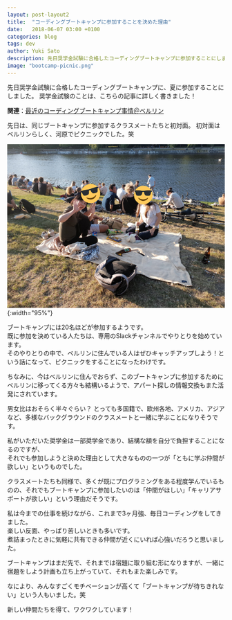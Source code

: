 ```yaml
---
layout: post-layout2
title:  "コーディングブートキャンプに参加することを決めた理由"
date:   2018-06-07 03:00 +0100
categories: blog
tags: dev
author: Yuki Sato
description: 先日奨学金試験に合格したコーディングブートキャンプに参加することにしました。
image: "bootcamp-picnic.png"
---
```

先日奨学金試験に合格したコーディングブートキャンプに、夏に参加することにしました。
奨学金試験のことは、こちらの記事に詳しく書きました！

<b>関連</b>：[最近のコーディングブートキャンプ事情＠ベルリン](http://www.ykst.de/coding-bootcamp-berlin/)

先日は、同じブートキャンプに参加するクラスメートたちと初対面。
初対面はベルリンらしく、河原でピクニックでした。笑

![bootcamp](/img/bootcamp-picnic.png){:width="95%"}

ブートキャンプには20名ほどが参加するようです。  
既に参加を決めている人たちは、専用のSlackチャンネルでやりとりを始めています。  
そのやりとりの中で、ベルリンに住んでいる人はぜひキャッチアップしよう！という話になって、ピクニックをすることになったわけです。

ちなみに、今はベルリンに住んでおらず、このブートキャンプに参加するためにベルリンに移ってくる方々も結構いるようで、アパート探しの情報交換もまた活発にされています。

男女比はおそらく半々ぐらい？ とっても多国籍で、欧州各地、アメリカ、アジアなど、多様なバックグラウンドのクラスメートと一緒に学ぶことになりそうです。

私がいただいた奨学金は一部奨学金であり、結構な額を自分で負担することになるのですが、  
それでも参加しようと決めた理由として大きなものの一つが「ともに学ぶ仲間が欲しい」というものでした。

クラスメートたちも同様で、多くが既にプログラミングをある程度学んでいるものの、それでもブートキャンプに参加したいのは「仲間がほしい」「キャリアサポートが欲しい」という理由だそうです。

私は今までの仕事を続けながら、これまで3ヶ月強、毎日コーディングをしてきました。  
楽しい反面、やっぱり苦しいときも多いです。  
煮詰まったときに気軽に共有できる仲間が近くにいれば心強いだろうと思いました。

ブートキャンプはまだ先で、それまでは宿題に取り組む形になりますが、一緒に宿題をしよう計画も立ち上がっていて、それもまた楽しみです。

なにより、みんなすごくモチベーションが高くて「ブートキャンプが待ちきれない」という人もいました。笑

新しい仲間たちを得て、ワクワクしています！
